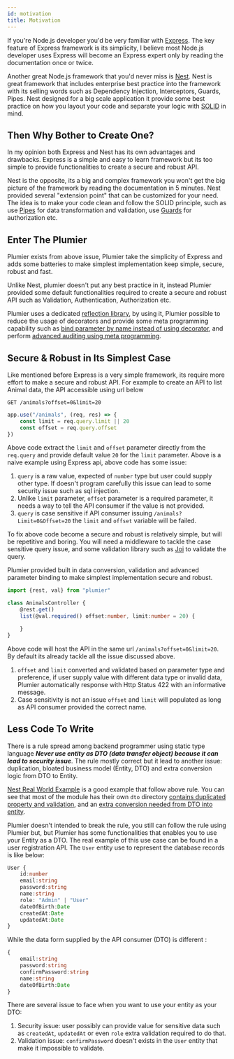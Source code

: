```yaml
---
id: motivation
title: Motivation
---
```


If you're Node.js developer you'd be very familiar with [Express](https://expressjs.com/). The key feature of Express framework is its simplicity, I believe most Node.js developer uses Express will become an Express expert only by reading the documentation once or twice. 

Another great Node.js framework that you'd never miss is [Nest](https://nestjs.com/). Nest is great framework that includes  enterprise best practice into the framework with its selling words such as Dependency Injection, Interceptors, Guards, Pipes. Nest designed for a big scale application it provide some best practice on how you layout your code and separate your logic with [SOLID](https://en.wikipedia.org/wiki/SOLID) in mind. 

## Then Why Bother to Create One?
In my opinion both Express and Nest has its own advantages and drawbacks. Express is a simple and easy to learn framework but its too simple to provide functionalities to create a secure and robust API.

Nest is the opposite, its a big and complex framework you won't get the big picture of the framework by reading the documentation in 5 minutes. Nest provided several "extension point" that can be customized for your need. The idea is to make your code clean and follow the SOLID principle, such as use [Pipes](https://docs.nestjs.com/pipes) for data transformation and validation, use [Guards](https://docs.nestjs.com/guards) for authorization etc.

## Enter The Plumier
Plumier exists from above issue, Plumier take the simplicity of Express and adds some batteries to make simplest implementation keep simple, secure, robust and fast. 

Unlike Nest, plumier doesn't put any best practice in it, instead Plumier provided some default functionalities required to create a secure and robust API such as Validation, Authentication, Authorization etc. 

Plumier uses a dedicated [reflection library](https://github.com/plumier/tinspector), by using it, Plumier possible to reduce the usage of decorators and provide some meta programming capability such as [bind parameter by name instead of using decorator](https://plumierjs.com/docs/refs/parameter-binding#name-binding), and perform [advanced auditing using meta programming](https://medium.com/hackernoon/4fbb522240ea).


## Secure & Robust in Its Simplest Case
Like mentioned before Express is a very simple framework, its require more effort to make a secure and robust API. For example to create an API to list Animal data, the API accessible using url below

```
GET /animals?offset=0&limit=20
```

```typescript
app.use("/animals", (req, res) => {
    const limit = req.query.limit || 20
    const offset = req.query.offset 
})
```

Above code extract the `limit` and `offset` parameter directly from the `req.query` and provide default value `20` for the `limit` parameter. Above is a naive example using Express api, above code has some issue: 

1. `query` is a raw value, expected of `number` type but user could supply other type. If doesn't program carefully this issue can lead to some security issue such as sql injection.
2. Unlike `limit` parameter, `offset` parameter is a required parameter, it needs a way to tell the API consumer if the value is not provided.
3. `query` is case sensitive if API consumer issuing `/animals?Limit=0&Offset=20` the `limit` and `offset` variable will be failed.

To fix above code become a secure and robust is relatively simple, but will be repetitive and boring. You will need a middleware to tackle the case sensitive query issue, and some validation library such as [Joi](https://github.com/hapijs/joi) to validate the query.

Plumier provided built in data conversion, validation and advanced parameter binding to make simplest implementation secure and robust.

```typescript
import {rest, val} from "plumier"

class AnimalsController {
    @rest.get()
    list(@val.required() offset:number, limit:number = 20) {

    }
}
```

Above code will host the API in the same url `/animals?offset=0&limit=20`. By default its already tackle all the issue discussed above.
1. `offset` and `limit` converted and validated based on parameter type and preference, if user supply value with different data type or invalid data, Plumier automatically response with Http Status 422 with an informative message. 
2. Case sensitivity is not an issue `offset` and `limit` will populated as long as API consumer provided the correct name.
   
## Less Code To Write
There is a rule spread among backend programmer using static type language ***Never use entity as DTO (data transfer object) because it can lead to security issue***. The rule mostly correct but it lead to another issue: duplication, bloated business model (Entity, DTO) and extra conversion logic from DTO to Entity. 

[Nest Real World Example](https://github.com/lujakob/nestjs-realworld-example-app) is a good example that follow above rule. You can see that most of the module has their own `dto` directory [contains duplicated property and validation](https://github.com/lujakob/nestjs-realworld-example-app/blob/master/src/user/dto/create-user.dto.ts), and an [extra conversion needed from DTO into entity](https://github.com/lujakob/nestjs-realworld-example-app/blob/e471eed02c88dc9bd40f6b4f6ecb55089a1faf7a/src/user/user.service.ts#L52).

Plumier doesn't intended to break the rule, you still can follow the rule using Plumier but, but Plumier has some functionalities that enables you to use your Entity as a DTO. The real example of this use case can be found in a user registration API. The `User` entity use to represent the database records is like below: 

```typescript
User {
    id:number
    email:string
    password:string
    name:string
    role: "Admin" | "User"
    dateOfBirth:Date
    createdAt:Date
    updatedAt:Date
}
```

While the data form supplied by the API consumer (DTO) is different : 

```typescript
{
    email:string
    password:string
    confirmPassword:string
    name:string
    dateOfBirth:Date
}
```

There are several issue to face when you want to use your entity as your DTO: 
1. Security issue: user possibly can provide value for sensitive data such as `createdAt`, `updatedAt` or even `role` extra validation required to do that. 
2. Validation issue: `confirmPassword` doesn't exists in the `User` entity that make it impossible to validate.

